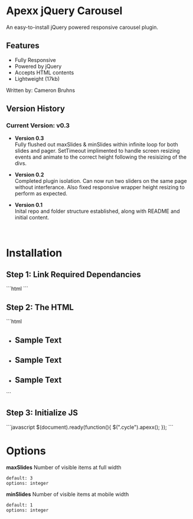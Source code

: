 <h1>Apexx jQuery Carousel</h1>
<p>An easy-to-install jQuery powered responsive carousel plugin.</p>
<h2>Features</h2>
<ul>
  <li>Fully Responsive</li>
  <li>Powered by jQuery</li>
  <li>Accepts HTML contents</li>
  <li>Lightweight (17kb)</li>
</ul>
<p>Written by: Cameron Bruhns</p>
<h2>Version History</h2>
<h3>Current Version: <b>v0.3</b></h3>
<ul>
<li>
    <p><b>Version 0.3</b><br />Fully flushed out maxSlides & minSlides within infinite loop for both slides and pager. SetTimeout implimented to handle screen resizing events and animate to the correct height following the resisizing of the divs.</p>
  </li>
<li>
    <p><b>Version 0.2</b><br />Completed plugin isolation. Can now run two sliders on the same page without interferance. Also fixed responsive wrapper height resizing to perform as expected.</p>
  </li>
  <li>
    <p><b>Version 0.1</b><br />Inital repo and folder structure established, along with README and initial content.</p>
  </li>
</ul>
<br>
<h1>Installation</h1>
<h2>Step 1: Link Required Dependancies</h2>
```html
<!-- Install Stylesheet -->
<link rel="stylesheet" href="css/style.css" type="text/css">
<!-- Install Latest Version of jQuery -->
<script src="https://ajax.googleapis.com/ajax/libs/jquery/3.1.0/jquery.min.js"></script>
<!-- Install Apexx Script -->
<script src="js/jquery.apexx.js" type="text/javascript"></script>
```
<h2>Step 2: The HTML</h2>
```html
<ul class="cycle">
  <li>
    <h2>Sample Text</h2>
  </li>
  <li>
    <h2>Sample Text</h2>
  </li>
  <li>
    <h2>Sample Text</h2>
  </li>
</ul>
```
<h2>Step 3: Initialize JS</h2>
```javascript
$(document).ready(function(){
  $(".cycle").apexx();
});
```
<br>
<h1>Options</h1>

**maxSlides**
Number of visible items at full width
```
default: 3
options: integer
```
**minSlides**
Number of visible items at mobile width
```
default: 1
options: integer
```
